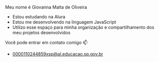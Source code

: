 Meu nome é Giovanna Malta de Oliveira 

- Estou estudando na Alura
- Estou me desenvolvendo na linguagem JavaScript
- Utilizo esse espaço para minha organização e compartilhamento dos meu projetos desenvolvidos
  
Você pode entrar em contato comigo 📫
- 0000110244859xsp@al.educacao.sp.gov.br


